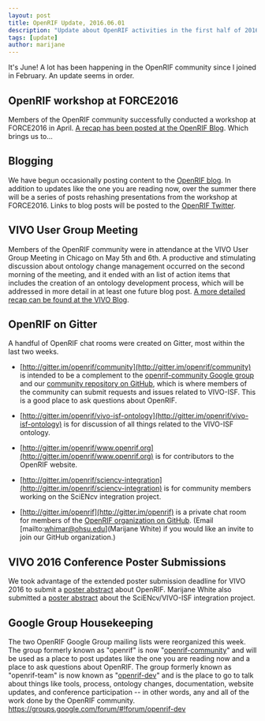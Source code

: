 ```yaml
---
layout: post
title: OpenRIF Update, 2016.06.01
description: "Update about OpenRIF activities in the first half of 2016."
tags: [update]
author: marijane
---
```


It's June!  A lot has been happening in the OpenRIF community since I joined in February.  An 
update seems in order.

## OpenRIF workshop at FORCE2016

Members of the OpenRIF community successfully conducted a workshop at FORCE2016 in April.  [A 
recap has been posted at the OpenRIF 
Blog](http://www.openrif.org/2016/04/29/FORCE2016-Workshop-Recap.html). Which brings us to...

## Blogging

We have begun occasionally posting content to the [OpenRIF blog](http://www.openrif.blog/).  In addition to updates like 
the one you are reading now, over the summer there will be a series of posts rehashing 
presentations from the workshop at FORCE2016.  Links to blog posts will be posted to the 
[OpenRIF Twitter](https://twitter.com/OpenRIF).

## VIVO User Group Meeting

Members of the OpenRIF community were in attendance at the VIVO User Group Meeting in Chicago 
on May 5th and 6th.  A productive and stimulating discussion about ontology change management 
occurred on the second morning of the meeting, and it ended with an list of action items that 
includes the creation of an ontology development process, which will be addressed in more 
detail in at least one future blog post.  [A more detailed recap can be found at the VIVO 
Blog](http://vivoweb.org/vivo-updates-may-8-2016-vivo-user-group-meeting).

## OpenRIF on Gitter

A handful of OpenRIF chat rooms were created on Gitter, most within the last two weeks.

* [http://gitter.im/openrif/community](http://gitter.im/openrif/community) is intended to be a complement to the 
[openrif-community Google group](https://groups.google.com/forum/#!forum/openrif-community) 
and our [community repository on GitHub](https://github.com/openrif/community), which is where 
members of the community can submit requests and issues related to VIVO-ISF.  This is a good 
place to ask questions about OpenRIF.

* [http://gitter.im/openrif/vivo-isf-ontology](http://gitter.im/openrif/vivo-isf-ontology) is for discussion of all things related to the 
VIVO-ISF ontology.

* [http://gitter.im/openrif/www.openrif.org](http://gitter.im/openrif/www.openrif.org) is for contributors to the OpenRIF website.

* [http://gitter.im/openrif/sciencv-integration](http://gitter.im/openrif/sciencv-integration) is for community members working on the SciENcv 
integration project.

* [http://gitter.im/openrif](http://gitter.im/openrif) is a private chat room for members of the [OpenRIF organization 
on GitHub](https://github.com/openrif). (Email [mailto:whimar@ohsu.edu](Marijane White) if you 
would like an invite to join our GitHub organization.)

## VIVO 2016 Conference Poster Submissions

We took advantage of the extended poster submission deadline for VIVO 2016 to submit a [poster 
abstract](https://docs.google.com/document/d/1qqFkGpv5qeGp9wHCdQuDEuC1IQpGhLQ7mSNqubAAFCI/edit) 
about OpenRIF.  Marijane White also submitted a [poster 
abstract](https://docs.google.com/document/d/1pm64NColKprFkTVQHj-1wNt_kLHj8P8-5R-MY7oh68k/edit) 
about the SciENcv/VIVO-ISF integration project.

## Google Group Housekeeping

The two OpenRIF Google Group mailing lists were reorganized this week.  The group formerly 
known as "openrif" is now 
"[openrif-community](https://groups.google.com/forum/#!forum/openrif-community)" and will be 
used as a place to post updates like the one you are reading now and a place to ask questions 
about OpenRIF.  The group formerly known as "openrif-team" is now known as 
"[openrif-dev](https://groups.google.com/forum/#!forum/openrif-dev)" and is the place to go to 
talk about things like tools, process, ontology changes, documentation, website updates, and 
conference participation -- in other words, any and all of the work done by the OpenRIF 
community. https://groups.google.com/forum/#!forum/openrif-dev
